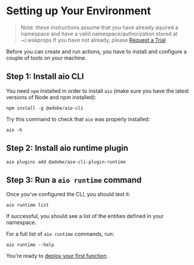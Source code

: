 # Setting up Your Environment

> Note: these instructions assume that you have already aquired a namespace and have a valid namespace/authorization stored at ~/.wskprops
> If you have not already, please [Request a Trial](../overview/request_a_trial.md)

Before you can create and run actions, you have to install and configure a couple of tools on your machine. 

## Step 1: Install aio CLI

You need `npm` installed in order to install `aio` (make sure you have the latest versions of Node and npm installed):

`npm install -g @adobe/aio-cli`

Try this command to check that `aio` was properly installed:

`aio -h`

## Step 2: Install aio runtime plugin

`aio plugins add @adobe/aio-cli-plugin-runtime`

## Step 3: Run a `aio runtime` command 

Once you&rsquo;ve configured the CLI, you should test it:

`aio runtime list`

If successful, you should see a list of the entities defined in your namespace.

For a full list of `aio runtime` commands, run:

`aio runtime --help`

You&rsquo;re ready to [deploy your first function](deploy.md).
